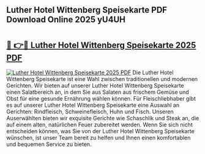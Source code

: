 ## Luther Hotel Wittenberg Speisekarte PDF Download Online 2025 yU4UH

# <h2><a href="http://gc7yg6.nevu.top/?p=Luther+Hotel+Wittenberg+Speisekarte">🔗 👉🔴 Luther Hotel Wittenberg Speisekarte 2025 PDF</a></h2>

[![Luther Hotel Wittenberg Speisekarte 2025 PDF](https://i.imgur.com/dBaPXMq.png)](http://gc7yg6.nevu.top/?p=Luther+Hotel+Wittenberg+Speisekarte)
Die Luther Hotel Wittenberg Speisekarte ist eine Wahl zwischen traditionellen und modernen Gerichten. Wir bieten auf unserer Luther Hotel Wittenberg Speisekarte einen Salatbereich an, in dem Sie aus Salaten aus frischem Gemüse und Obst für eine gesunde Ernährung wählen können. Für Fleischliebhaber gibt es auf unserer Luther Hotel Wittenberg Speisekarte eine Auswahl an Gerichten: Rindfleisch, Schweinefleisch, Huhn und Fisch. Unseren Auserwählten bieten wir exquisite Gerichte wie Schaschlik und Steak an, die auf einem alten, natürlichen Feuer zubereitet werden. Wenn Sie sich nicht entscheiden können, was Sie von der Luther Hotel Wittenberg Speisekarte wünschen, ist unser Team bereit zu helfen und Ihnen einen komfortablen und bequemen Service zu bieten.

